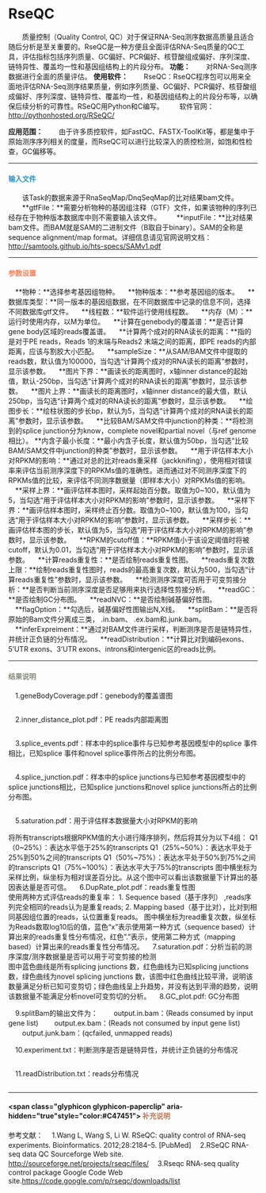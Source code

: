 # RseQC
　　质量控制（Quality Control, QC）对于保证RNA-Seq测序数据高质量且适合随后分析是至关重要的。RseQC是一种方便且全面评估RNA-Seq质量的QC工具，评估指标包括序列质量、GC偏好、PCR偏好、核苷酸组成偏好、序列深度、链特异性、覆盖均一性和基因组结构上的片段分布。
 **功能：**
　　对RNA-Seq测序数据进行全面的质量评估。
 **使用软件：**
　　RseQC：RseQC程序包可以用来全面地评估RNA-Seq测序结果质量，例如序列质量、GC偏好、PCR偏好、核苷酸组成偏好、序列深度、链特异性、覆盖均一性，和基因组结构上的片段分布等，以确保后续分析的可靠性。RSeQC用Python和C编写。
　　软件官网：http://pythonhosted.org/RSeQC/

 **应用范围：**
　　由于许多质控软件，如FastQC、FASTX-ToolKit等，都是集中于原始测序序列相关的度量，而RseQC可以进行比较深入的质控检测，如饱和性检查，GC偏移等。

***
#### **<i class="glyphicon glyphicon-log-in" aria-hidden="true" style="color:#3090C7"></i><span style="color:#3090C7"> 输入文件**
　　该Task的数据来源于RnaSeqMap/DnqSeqMap的比对结果bam文件。
　　**gtfFile：**需要分析物种的基因组注释（GTF）文件，如果该物种的序列已经存在于物种版本数据库中则不需要输入该文件。
　　**inputFile：**比对结果bam文件。而BAM就是SAM的二进制文件（B取自于binary）。SAM的全称是sequence alignment/map format。详细信息请见官网说明文档：
  http://samtools.github.io/hts-specs/SAMv1.pdf

****
#### **<i class="fa fa-cog" aria-hidden="true" style="color:#F88158"></i> <span style="color:#F88158">参数设置**<span>
　**物种：**选择参考基因组物种。
　**物种版本：**参考基因组的版本。
　**数据库类型：**同一版本的基因组数据，在不同数据库中记录的信息不同，选择不同数据库gtf文件。
　**线程数：**软件运行使用线程数。
　**内存（M）：**运行时使用内存，以M为单位。
　**计算在genebody的覆盖谱：**是否计算gene body区域的reads覆盖谱。 
　**计算两个成对的RNA读长的距离：**指的是对于PE reads，Reads 1的末端与Reads2 末端之间的距离，即PE reads的内部距离，应该与割胶大小匹配。
　**sampleSize：**从SAM/BAM文件中提取的reads数，默认值为100000，当勾选“计算两个成对的RNA读长的距离”参数时，显示该参数。
　**图片下界：**画读长的距离图时，x轴inner distance的起始值，默认-250bp，当勾选“计算两个成对的RNA读长的距离”参数时，显示该参数。
　**图片上界：**画读长的距离图时，x轴inner distance的最大值，默认250bp，当勾选“计算两个成对的RNA读长的距离”参数时，显示该参数。
　**绘图步长：**绘柱状图的步长bp，默认为5，当勾选“计算两个成对的RNA读长的距离”参数时，显示该参数。
　**比较BAM/SAM文件中junction的种类：**将检测到的splice junction分为know，complete novel和partial novel（与ref genome相比）。
**内含子最小长度：**最小内含子长度，默认值为50bp，当勾选“比较BAM/SAM文件中junction的种类”参数时，显示该参数。
　**用于评估样本大小对RPKM的影响：**通过对总的比对reads重采样（jackknifing），使用相对错误率来评估当前测序深度下的RPKMs值的准确性。进而通过对不同测序深度下的RPKMs值的比较，来评估不同测序数据量（即样本大小）对RPKMs值的影响。
　**采样上界：**画评估样本图时，采样起始百分数。取值为0~100，默认值为5，当勾选“用于评估样本大小对RPKM的影响”参数时，显示该参数。
　**采样下界：**画评估样本图时，采样终止百分数。取值为0~100，默认值为100，当勾选“用于评估样本大小对RPKM的影响”参数时，显示该参数。
　**采样步长：**画评估样本图的步长，默认值为5，当勾选“用于评估样本大小对RPKM的影响”参数时，显示该参数。
　**RPKM的cutoff值：**RPKM值小于该设定阈值时将被cutoff，默认为0.01，当勾选“用于评估样本大小对RPKM的影响”参数时，显示该参数。
　**计算reads重复性：**是否绘制reads重复性图。
　**reads重复次数上限：**绘制reads重复性图时，reads的最高重复次数，默认为500，当勾选“计算reads重复性”参数时，显示该参数。
　**检测测序深度可否用于可变剪接分析：**是否判断当前测序深度是否足够用来执行选择性剪接分析。
　**readGC：**是否绘制GC分布图。
　**readNVC：**是否绘制碱基偏好性图。
　**flagOption：**勾选后，碱基偏好性图输出N,X线。
　**splitBam：**是否将原始的Bam文件分离成三类， .in.bam、 .ex.bam和.junk.bam。
　**inferExpreiment：**通过对BAM文件进行采样，判断测序是否是链特异性，并统计正负链的分布情况。
　**readDistribution：**计算比对到编码exons、5’UTR exons、3’UTR exons、introns和intergenic区的reads比例。


****
#### **<i class="fa fa-file-text" aria-hidden="true" style="color:#848b79"></i><span style="color:#848b79"> 结果说明**<span>

　1.geneBodyCoverage.pdf：genebody的覆盖谱图
<div style="text-align:center"><img data-src="1.png" width="400px"  ></img></div>

　2.inner_distance_plot.pdf：PE reads内部距离图
<div style="text-align:center"><img data-src="2.png" width="400px"  ></img></div>

　3.splice_events.pdf：样本中的splice事件与已知参考基因模型中的splice 事件相比，已知splice 事件和novel splice事件所占的比例分布图。
<div style="text-align:center"><img data-src="3.png" width="300px"  ></img></div>

　4.splice_junction.pdf：样本中的splice junctions与已知参考基因模型中的splice junctions相比，已知splice junctions和novel splice junctions所占的比例分布图。
<div style="text-align:center"><img data-src="4.png" width="300px"  ></img></div>

　5.saturation.pdf：用于评估样本数据量大小对RPKM的影响
<div style="text-align:center"><img data-src="5.png" width="500px"  ></img></div>
将所有transcripts根据RPKM值的大小进行降序排列，然后将其分为以下4组：
Q1（0~25%）：表达水平低于25%的transcripts
Q1（25%~50%）：表达水平处于25%到50%之间的transcripts
Q1（50%~75%）：表达水平处于50%到75%之间的transcripts
Q1（75%~100%）：表达水平大于75%的transcripts
图中横坐标为采样比例，纵坐标为相对误差百分比。从这个图中可以看出该数据量下计算出的基因表达量是否可信。
　6.DupRate_plot.pdf：reads重复性图
<div style="text-align:center"><img data-src="6.png" width="400px"  ></img></div>
使用两种方式评估reads的重复率：
1. Sequence based（基于序列） ,reads序列完全相同的reads认为是重复reads;
2. Mapping based（基于比对），比对到相同基因组位置的reads，认位置重复reads。
图中横坐标为read重复次数，纵坐标为Reads数取log10后的值，蓝色“x”表示使用第一种方式（sequence based）计算出来的reads重复性分布情况，红色”.”表示，使用第二种方式（mapping based）计算出来的reads重复性分布情况。
　7.saturation.pdf：分析当前的测序深度/测序数据量是否可以用于可变剪接的检测
<div style="text-align:center"><img data-src="7.png" width="400px"  ></img></div>
图中蓝色曲线是所有splicing junctions 数，红色曲线为已知splicing junctions 数，绿色曲线为novel splicing junctions 数，该图中红色曲线比较平滑，说明该数量满足分析已知可变剪切；绿色曲线呈上升趋势，并没有达到平滑的趋势，说明该数据量不能满足分析novel可变剪切的分析。
　8.GC_plot.pdf: GC分布图
<div style="text-align:center"><img data-src="8.png" width="400px"  ></img></div>

　9.splitBam的输出文件为：
　　output.in.bam：(Reads consumed by input gene list)
　　output.ex.bam：(Reads not consumed by input gene list)
　　output.junk.bam：(qcfailed, unmapped reads)

　10.experiment.txt：判断测序是否是链特异性，并统计正负链的分布情况
<div style="text-align:center"><img data-src="10.png" width="400px"  ></img></div>

　11.readDistribution.txt：reads分布情况
<div style="text-align:center"><img data-src="12.png" width="400px"  ></img></div>

 ***
#### **<span class="glyphicon glyphicon-paperclip" aria-hidden="true"style="color:#C47451"></span></i><span style="color:#C47451">  补充说明**
参考文献：
　1.Wang L, Wang S, Li W. RSeQC: quality control of RNA-seq experiments. Bioinformatics. 2012;28:2184–5. [PubMed]
　2.RSeQC RNA-seq data QC Sourceforge Web site. http://sourceforge.net/projects/rseqc/files/
　3.Rseqc RNA-seq quality control package Google Code Web site.https://code.google.com/p/rseqc/downloads/list


